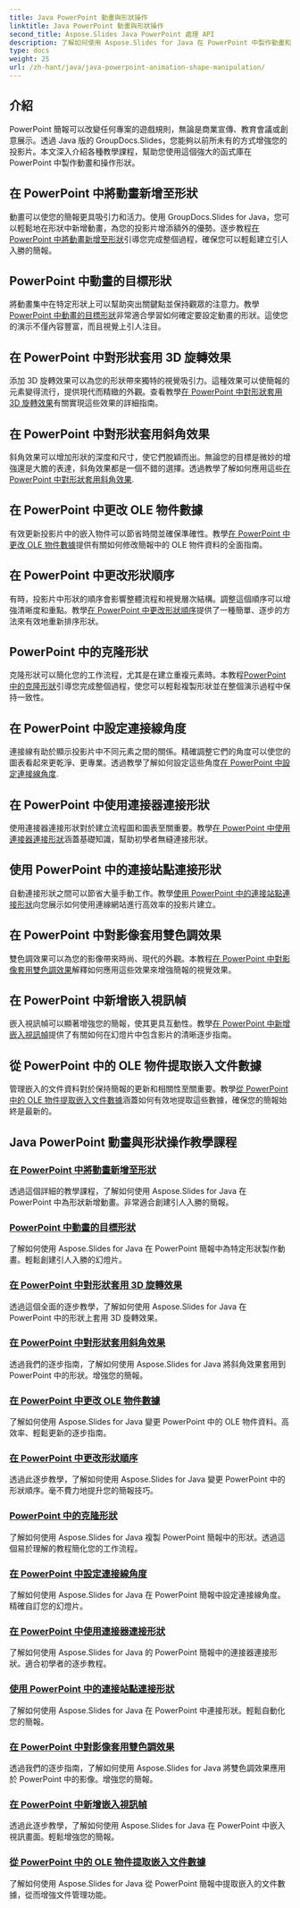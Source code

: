 ```yaml
---
title: Java PowerPoint 動畫與形狀操作
linktitle: Java PowerPoint 動畫與形狀操作
second_title: Aspose.Slides Java PowerPoint 處理 API
description: 了解如何使用 Aspose.Slides for Java 在 PowerPoint 中製作動畫和操作形狀。動態演示的綜合教學。
type: docs
weight: 25
url: /zh-hant/java/java-powerpoint-animation-shape-manipulation/
---
```


## 介紹

PowerPoint 簡報可以改變任何專案的遊戲規則，無論是商業宣傳、教育會議或創意展示。透過 Java 版的 GroupDocs.Slides，您能夠以前所未有的方式增強您的投影片。本文深入介紹各種教學課程，幫助您使用這個強大的函式庫在 PowerPoint 中製作動畫和操作形狀。

## 在 PowerPoint 中將動畫新增至形狀

動畫可以使您的簡報更具吸引力和活力。使用 GroupDocs.Slides for Java，您可以輕鬆地在形狀中新增動畫，為您的投影片增添額外的優勢。逐步教程[在 PowerPoint 中將動畫新增至形狀](./add-animations-to-shapes-powerpoint/)引導您完成整個過程，確保您可以輕鬆建立引人入勝的簡報。

## PowerPoint 中動畫的目標形狀

將動畫集中在特定形狀上可以幫助突出關鍵點並保持觀眾的注意力。教學[PowerPoint 中動畫的目標形狀](./target-shapes-for-animation-powerpoint/)非常適合學習如何確定要設定動畫的形狀。這使您的演示不僅內容豐富，而且視覺上引人注目。

## 在 PowerPoint 中對形狀套用 3D 旋轉效果

添加 3D 旋轉效果可以為您的形狀帶來獨特的視覺吸引力。這種效果可以使簡報的元素變得流行，提供現代而精緻的外觀。查看教學[在 PowerPoint 中對形狀套用 3D 旋轉效果](./apply-3d-rotation-effect-shapes-powerpoint/)有關實現這些效果的詳細指南。

## 在 PowerPoint 中對形狀套用斜角效果

斜角效果可以增加形狀的深度和尺寸，使它們脫穎而出。無論您的目標是微妙的增強還是大膽的表達，斜角效果都是一個不錯的選擇。透過教學了解如何應用這些[在 PowerPoint 中對形狀套用斜角效果](./apply-bevel-effects-shapes-powerpoint/).

## 在 PowerPoint 中更改 OLE 物件數據

有效更新投影片中的嵌入物件可以節省時間並確保準確性。教學[在 PowerPoint 中更改 OLE 物件數據](./change-ole-object-data-powerpoint/)提供有關如何修改簡報中的 OLE 物件資料的全面指南。

## 在 PowerPoint 中更改形狀順序

有時，投影片中形狀的順序會影響整體流程和視覺層次結構。調整這個順序可以增強清晰度和重點。教學[在 PowerPoint 中更改形狀順序](./change-shape-order-powerpoint/)提供了一種簡單、逐步的方法來有效地重新排序形狀。

## PowerPoint 中的克隆形狀

克隆形狀可以簡化您的工作流程，尤其是在建立重複元素時。本教程[PowerPoint 中的克隆形狀](./clone-shapes-powerpoint/)引導您完成整個過程，使您可以輕鬆複製形狀並在整個演示過程中保持一致性。

## 在 PowerPoint 中設定連接線角度

連接線有助於顯示投影片中不同元素之間的關係。精確調整它們的角度可以使您的圖表看起來更乾淨、更專業。透過教學了解如何設定這些角度[在 PowerPoint 中設定連接線角度](./set-connector-line-angle-powerpoint/).

## 在 PowerPoint 中使用連接器連接形狀

使用連接器連接形狀對於建立流程圖和圖表至關重要。教學[在 PowerPoint 中使用連接器連接形狀](./connect-shapes-using-connectors-powerpoint/)涵蓋基礎知識，幫助初學者無縫連接形狀。

## 使用 PowerPoint 中的連接站點連接形狀

自動連接形狀之間可以節省大量手動工作。教學[使用 PowerPoint 中的連接站點連接形狀](./connect-shapes-using-connection-sites-powerpoint/)向您展示如何使用連線網站進行高效率的投影片建立。

## 在 PowerPoint 中對影像套用雙色調效果

雙色調效果可以為您的影像帶來時尚、現代的外觀。本教程[在 PowerPoint 中對影像套用雙色調效果](./apply-duotone-effects-images-powerpoint/)解釋如何應用這些效果來增強簡報的視覺效果。

## 在 PowerPoint 中新增嵌入視訊幀

嵌入視訊幀可以顯著增強您的簡報，使其更具互動性。教學[在 PowerPoint 中新增嵌入視訊幀](./add-embedded-video-frame-powerpoint/)提供了有關如何在幻燈片中包含影片的清晰逐步指南。

## 從 PowerPoint 中的 OLE 物件提取嵌入文件數據

管理嵌入的文件資料對於保持簡報的更新和相關性至關重要。教學[從 PowerPoint 中的 OLE 物件提取嵌入文件數據](./extract-embedded-file-data-ole-object-powerpoint/)涵蓋如何有效地提取這些數據，確保您的簡報始終是最新的。
## Java PowerPoint 動畫與形狀操作教學課程
### [在 PowerPoint 中將動畫新增至形狀](./add-animations-to-shapes-powerpoint/)
透過這個詳細的教學課程，了解如何使用 Aspose.Slides for Java 在 PowerPoint 中為形狀新增動畫。非常適合創建引人入勝的簡報。
### [PowerPoint 中動畫的目標形狀](./target-shapes-for-animation-powerpoint/)
了解如何使用 Aspose.Slides for Java 在 PowerPoint 簡報中為特定形狀製作動畫。輕鬆創建引人入勝的幻燈片。
### [在 PowerPoint 中對形狀套用 3D 旋轉效果](./apply-3d-rotation-effect-shapes-powerpoint/)
透過這個全面的逐步教學，了解如何使用 Aspose.Slides for Java 在 PowerPoint 中的形狀上套用 3D 旋轉效果。
### [在 PowerPoint 中對形狀套用斜角效果](./apply-bevel-effects-shapes-powerpoint/)
透過我們的逐步指南，了解如何使用 Aspose.Slides for Java 將斜角效果套用到 PowerPoint 中的形狀。增強您的簡報。
### [在 PowerPoint 中更改 OLE 物件數據](./change-ole-object-data-powerpoint/)
了解如何使用 Aspose.Slides for Java 變更 PowerPoint 中的 OLE 物件資料。高效率、輕鬆更新的逐步指南。
### [在 PowerPoint 中更改形狀順序](./change-shape-order-powerpoint/)
透過此逐步教學，了解如何使用 Aspose.Slides for Java 變更 PowerPoint 中的形狀順序。毫不費力地提升您的簡報技巧。
### [PowerPoint 中的克隆形狀](./clone-shapes-powerpoint/)
了解如何使用 Aspose.Slides for Java 複製 PowerPoint 簡報中的形狀。透過這個易於理解的教程簡化您的工作流程。
### [在 PowerPoint 中設定連接線角度](./set-connector-line-angle-powerpoint/)
了解如何使用 Aspose.Slides for Java 在 PowerPoint 簡報中設定連接線角度。精確自訂您的幻燈片。
### [在 PowerPoint 中使用連接器連接形狀](./connect-shapes-using-connectors-powerpoint/)
了解如何使用 Aspose.Slides for Java 的 PowerPoint 簡報中的連接器連接形狀。適合初學者的逐步教程。
### [使用 PowerPoint 中的連接站點連接形狀](./connect-shapes-using-connection-sites-powerpoint/)
了解如何使用 Aspose.Slides for Java 在 PowerPoint 中連接形狀。輕鬆自動化您的簡報。
### [在 PowerPoint 中對影像套用雙色調效果](./apply-duotone-effects-images-powerpoint/)
透過我們的逐步指南，了解如何使用 Aspose.Slides for Java 將雙色調效果應用於 PowerPoint 中的影像。增強您的簡報。
### [在 PowerPoint 中新增嵌入視訊幀](./add-embedded-video-frame-powerpoint/)
透過此逐步教學，了解如何使用 Aspose.Slides for Java 在 PowerPoint 中嵌入視訊畫面。輕鬆增強您的簡報。
### [從 PowerPoint 中的 OLE 物件提取嵌入文件數據](./extract-embedded-file-data-ole-object-powerpoint/)
了解如何使用 Aspose.Slides for Java 從 PowerPoint 簡報中提取嵌入的文件數據，從而增強文件管理功能。